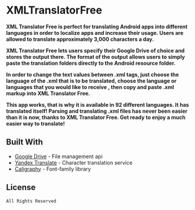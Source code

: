 # XMLTranslatorFree

**XML Translator Free is perfect for translating Android apps into different languages in order to localize apps and increase their usage. Users are allowed to translate approximately 3,000 characters a day.**

**XML Translator Free lets users specify their Google Drive of choice and stores the output there. The format of the output allows users to simply paste the translation folders directly to the Android resource folder.**

**In order to change the text values between .xml tags, just choose the language of the .xml that is to be translated, choose the language or languages that you would like to receive , then copy and paste .xml markup into XML Translator Free.**

**This app works, that is why it is available in 92 different languages. It has translated itself! Parsing and translating .xml files has never been easier than it is now, thanks to XML Translator Free. Get ready to enjoy a much easier way to translate!**

## Built With

* [Google Drive](https://firebase.google.com/) - File management api
* [Yandex Translate](https://bumptech.github.io/glide/) - Character translation service
* [Caligraphy](https://github.com/worker8/RadioGroupPlus) - Font-family library

## License

```
All Rights Reserved
```
